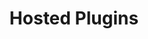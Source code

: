 ---
title: 'Hosted Plugins'
breadcrumb_title: "Hosted plugins"
layout: 'listplugins'
meta_title: 'Hosted solution - MultiSafepay Docs'
meta_description: "The MultiSafepay Documentation Center presents all relevant information about our Plugins and API. You can also find support pages for payment methods, tools and general questions as well as the contact details of our Support and Integration Teams."
logo: '/svgs/Hosted plugins.svg'
short_description: 'Our plugins for hosted solutions.'
weight: 20
---